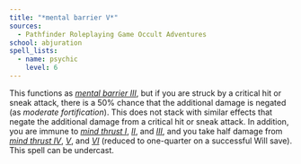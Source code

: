 ```yaml
---
title: "*mental barrier V*"
sources:
  - Pathfinder Roleplaying Game Occult Adventures
school: abjuration
spell_lists:
  - name: psychic
    level: 6
---
```


This functions as [*mental barrier III*](/spells/mental-barrier-iii/), but if you are struck by a critical hit or sneak attack, there is a 50% chance that the additional damage is negated (as *moderate fortification*). This does not stack with similar effects that negate the additional damage from a critical hit or sneak attack. In addition, you are immune to [*mind thrust I*](/spells/mind-thrust-i/), [*II*](/spells/mind-thrust-ii/), and [*III*](/spells/mind-thrust-iii/), and you take half damage from [*mind thrust IV*](/spells/mind-thrust-iv/), [*V*](/spells/mind-thrust-v/), and [*VI*](/spells/mind-thrust-vi/) (reduced to one-quarter on a successful Will save). This spell can be undercast.
